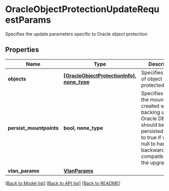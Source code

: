 # OracleObjectProtectionUpdateRequestParams

Specifies the update parameters specific to Oracle object protection

## Properties
Name | Type | Description | Notes
------------ | ------------- | ------------- | -------------
**objects** | [**[OracleObjectProtectionInfo], none_type**](OracleObjectProtectionInfo.md) | Specifies the list of object ids to be protected. | 
**persist_mountpoints** | **bool, none_type** | Specifies whether the mountpoints created while backing up Oracle DBs should be persisted.Defaults to true if value is null to handle the backward compatibility for the upgrade case. | [optional]  if omitted the server will use the default value of True
**vlan_params** | [**VlanParams**](VlanParams.md) |  | [optional] 

[[Back to Model list]](../README.md#documentation-for-models) [[Back to API list]](../README.md#documentation-for-api-endpoints) [[Back to README]](../README.md)


